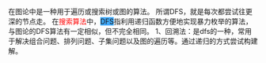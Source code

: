 在图论中是一种用于遍历或搜索树或图的算法。 所谓DFS，就是每次都尝试往更深的节点走。
在<font color="#ff0000">搜索算法</font>中，<span style="background:#40a9ff">DFS</span>指利用递归函数方便地实现暴力枚举的算法，与图论的DFS算法有一定相似，但不完全相同。
1、回溯法：是dfs的一种，常用于解决组合问题、排列问题、子集问题以及图的遍历等。通过递归的方式尝试构建解。